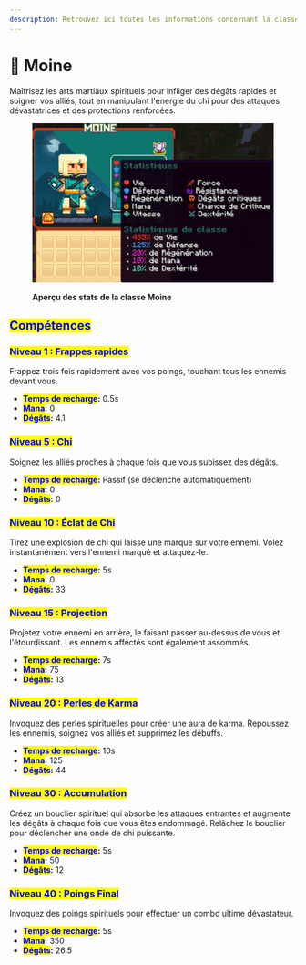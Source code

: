 ```yaml
---
description: Retrouvez ici toutes les informations concernant la classe Moine
---
```


# 🙇 Moine

Maîtrisez les arts martiaux spirituels pour infliger des dégâts rapides et soigner vos alliés, tout en manipulant l'énergie du chi pour des attaques dévastatrices et des protections renforcées.

<figure><img src="../../.gitbook/assets/Les_Classes/LesClasses_Moine.png" alt=""><figcaption><p><strong>Aperçu des stats de la classe Moine</strong></p></figcaption></figure>

## <mark style="color:blue;">Compétences</mark>

### <mark style="color:blue;">**Niveau 1 : Frappes rapides**</mark>

Frappez trois fois rapidement avec vos poings, touchant tous les ennemis devant vous.

* <mark style="color:blue;">**Temps de recharge**</mark>**:** 0.5s
* <mark style="color:blue;">**Mana**</mark>**:** 0
* <mark style="color:blue;">**Dégâts**</mark>**:** 4.1

### <mark style="color:blue;">**Niveau 5 : Chi**</mark>

Soignez les alliés proches à chaque fois que vous subissez des dégâts.

* <mark style="color:blue;">**Temps de recharge**</mark>**:** Passif (se déclenche automatiquement)
* <mark style="color:blue;">**Mana**</mark>**:** 0
* <mark style="color:blue;">**Dégâts**</mark>**:** 0

### <mark style="color:blue;">**Niveau 10 : Éclat de Chi**</mark>

Tirez une explosion de chi qui laisse une marque sur votre ennemi. Volez instantanément vers l'ennemi marqué et attaquez-le.

* <mark style="color:blue;">**Temps de recharge**</mark>**:** 5s
* <mark style="color:blue;">**Mana**</mark>**:** 0
* <mark style="color:blue;">**Dégâts**</mark>**:** 33

### <mark style="color:blue;">**Niveau 15 : Projection**</mark>

Projetez votre ennemi en arrière, le faisant passer au-dessus de vous et l'étourdissant. Les ennemis affectés sont également assommés.

* <mark style="color:blue;">**Temps de recharge**</mark>**:** 7s
* <mark style="color:blue;">**Mana**</mark>**:** 75
* <mark style="color:blue;">**Dégâts**</mark>**:** 13

### <mark style="color:blue;">**Niveau 20 : Perles de Karma**</mark>

Invoquez des perles spirituelles pour créer une aura de karma. Repoussez les ennemis, soignez vos alliés et supprimez les débuffs.

* <mark style="color:blue;">**Temps de recharge**</mark>**:** 10s
* <mark style="color:blue;">**Mana**</mark>**:** 125
* <mark style="color:blue;">**Dégâts**</mark>**:** 44

### <mark style="color:blue;">**Niveau 30 : Accumulation**</mark>

Créez un bouclier spirituel qui absorbe les attaques entrantes et augmente les dégâts à chaque fois que vous êtes endommagé. Relâchez le bouclier pour déclencher une onde de chi puissante.

* <mark style="color:blue;">**Temps de recharge**</mark>**:** 5s
* <mark style="color:blue;">**Mana**</mark>**:** 50
* <mark style="color:blue;">**Dégâts**</mark>**:** 12

### <mark style="color:blue;">**Niveau 40 : Poings Final**</mark>

Invoquez des poings spirituels pour effectuer un combo ultime dévastateur.

* <mark style="color:blue;">**Temps de recharge**</mark>**:** 5s
* <mark style="color:blue;">**Mana**</mark>**:** 350
* <mark style="color:blue;">**Dégâts**</mark>**:** 26.5
